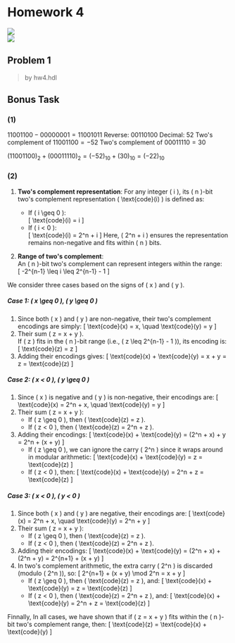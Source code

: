 # Homework 4
![](https://img.shields.io/badge/Name-林昕鋭-blue?logo=arduino)  
![](https://img.shields.io/badge/ID-41047035S-blue?logo=arduino)

## Problem 1
> by hw4.hdl

## Bonus Task

### (1)
$11001100 - 00000001 = 11001011$
Reverse: $00110100$
Decimal: $52$
Two's complement of $11001100 = -52$
Two's complement of $00011110 = 30$

$(11001100)_2 + (00011110)_2 = (-52)_{10} + (30)_{10} = (-22)_{10}$

### (2)

1. **Two's complement representation**: For any integer \( i \), its \( n \)-bit two's complement representation \( \text{code}(i) \) is defined as:
   - If \( i \geq 0 \):  
     \[
     \text{code}(i) = i
     \]
   - If \( i < 0 \):  
     \[
     \text{code}(i) = 2^n + i
     \]
   Here, \( 2^n + i \) ensures the representation remains non-negative and fits within \( n \) bits.

2. **Range of two's complement**:  
   An \( n \)-bit two's complement can represent integers within the range:  
   \[
   -2^{n-1} \leq i \leq 2^{n-1} - 1
   \]

We consider three cases based on the signs of \( x \) and \( y \).

##### Case 1: \( x \geq 0 \), \( y \geq 0 \)
1. Since both \( x \) and \( y \) are non-negative, their two's complement encodings are simply:
   \[
   \text{code}(x) = x, \quad \text{code}(y) = y
   \]
2. Their sum \( z = x + y \).  
   If \( z \) fits in the \( n \)-bit range (i.e., \( z \leq 2^{n-1} - 1 \)), its encoding is:
   \[
   \text{code}(z) = z
   \]
3. Adding their encodings gives:
   \[
   \text{code}(x) + \text{code}(y) = x + y = z = \text{code}(z)
   \]

##### Case 2: \( x < 0 \), \( y \geq 0 \)
1. Since \( x \) is negative and \( y \) is non-negative, their encodings are:
   \[
   \text{code}(x) = 2^n + x, \quad \text{code}(y) = y
   \]
2. Their sum \( z = x + y \):
   - If \( z \geq 0 \), then \( \text{code}(z) = z \).
   - If \( z < 0 \), then \( \text{code}(z) = 2^n + z \).
3. Adding their encodings:
   \[
   \text{code}(x) + \text{code}(y) = (2^n + x) + y = 2^n + (x + y)
   \]
   - If \( z \geq 0 \), we can ignore the carry \( 2^n \) since it wraps around in modular arithmetic:
     \[
     \text{code}(x) + \text{code}(y) = z = \text{code}(z)
     \]
   - If \( z < 0 \), then:
     \[
     \text{code}(x) + \text{code}(y) = 2^n + z = \text{code}(z)
     \]

##### Case 3: \( x < 0 \), \( y < 0 \)
1. Since both \( x \) and \( y \) are negative, their encodings are:
   \[
   \text{code}(x) = 2^n + x, \quad \text{code}(y) = 2^n + y
   \]
2. Their sum \( z = x + y \):
   - If \( z \geq 0 \), then \( \text{code}(z) = z \).
   - If \( z < 0 \), then \( \text{code}(z) = 2^n + z \).
3. Adding their encodings:
   \[
   \text{code}(x) + \text{code}(y) = (2^n + x) + (2^n + y) = 2^{n+1} + (x + y)
   \]
4. In two's complement arithmetic, the extra carry \( 2^n \) is discarded (modulo \( 2^n \)), so:
   \[
   2^{n+1} + (x + y) \mod 2^n = x + y
   \]
   - If \( z \geq 0 \), then \( \text{code}(z) = z \), and:
     \[
     \text{code}(x) + \text{code}(y) = z = \text{code}(z)
     \]
   - If \( z < 0 \), then \( \text{code}(z) = 2^n + z \), and:
     \[
     \text{code}(x) + \text{code}(y) = 2^n + z = \text{code}(z)
     \]

Finnally, In all cases, we have shown that if \( z = x + y \) fits within the \( n \)-bit two's complement range, then:
\[
\text{code}(z) = \text{code}(x) + \text{code}(y)
\]